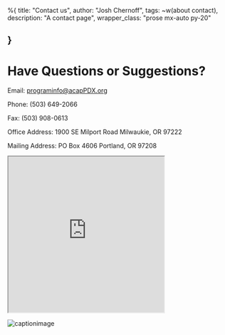%{
  title: "Contact us",
  author: "Josh Chernoff",
  tags: ~w(about contact),
  description: "A contact page",
  wrapper_class: "prose mx-auto py-20"

}
---
# Have Questions or Suggestions?

Email: [programinfo@acapPDX.org](mailto:programinfo@acapPDX.org) 

Phone: (503) 649-2066

Fax: (503) 908-0613

Office Address:
1900 SE Milport Road
Milwaukie, OR 97222

Mailing Address:
PO Box 4606
Portland, OR 97208

<script src="https://ajax.googleapis.com/ajax/libs/jquery/3.5.1/jquery.min.js"></script>
<div id="map">
  <iframe src="https://www.google.com/maps/d/u/0/embed?mid=1TlV_JT9MqEsg1bvwHsn36tWdp4iF6RTc" width="350" height="350">
  </iframe>
</div>

![captionimage](/images/car.png)
